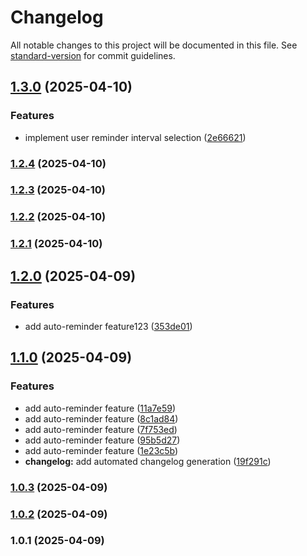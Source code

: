 # Changelog

All notable changes to this project will be documented in this file. See [standard-version](https://github.com/conventional-changelog/standard-version) for commit guidelines.

## [1.3.0](https://github.com/thilakshitha/AC_Service-tracker/compare/v1.2.4...v1.3.0) (2025-04-10)


### Features

* implement user reminder interval selection ([2e66621](https://github.com/thilakshitha/AC_Service-tracker/commit/2e666216af882dbdf94c0b45b5719e8e6abee875))

### [1.2.4](https://github.com/thilakshitha/AC_Service-tracker/compare/v1.2.3...v1.2.4) (2025-04-10)

### [1.2.3](https://github.com/thilakshitha/AC_Service-tracker/compare/v1.2.2...v1.2.3) (2025-04-10)

### [1.2.2](https://github.com/thilakshitha/AC_Service-tracker/compare/v1.2.1...v1.2.2) (2025-04-10)

### [1.2.1](https://github.com/thilakshitha/AC_Service-tracker/compare/v1.2.0...v1.2.1) (2025-04-10)

## [1.2.0](https://github.com/thilakshitha/AC_Service-tracker/compare/v1.1.0...v1.2.0) (2025-04-09)


### Features

* add auto-reminder feature123 ([353de01](https://github.com/thilakshitha/AC_Service-tracker/commit/353de01d9ff79740c4fec2969f1fe93d77fdf800))

## [1.1.0](https://github.com/thilakshitha/AC_Service-tracker/compare/v1.0.2...v1.1.0) (2025-04-09)


### Features

* add auto-reminder feature ([11a7e59](https://github.com/thilakshitha/AC_Service-tracker/commit/11a7e5931ebbaa0f00e9189e95fe511af98714bf))
* add auto-reminder feature ([8c1ad84](https://github.com/thilakshitha/AC_Service-tracker/commit/8c1ad84828e8623dc5f6c397fe51944ccda584df))
* add auto-reminder feature ([7f753ed](https://github.com/thilakshitha/AC_Service-tracker/commit/7f753ede3a4842a1c47dc7578321de44fb16567a))
* add auto-reminder feature ([95b5d27](https://github.com/thilakshitha/AC_Service-tracker/commit/95b5d271610e17cf05584678868bbf054753996b))
* add auto-reminder feature ([1e23c5b](https://github.com/thilakshitha/AC_Service-tracker/commit/1e23c5b318ac15a45ae6fd3e82a51da738d94a25))
* **changelog:** add automated changelog generation ([19f291c](https://github.com/thilakshitha/AC_Service-tracker/commit/19f291c56a7d7c92f2c4f02a4922e5b8c96c7134))

### [1.0.3](https://github.com/thilakshitha/AC_Service-tracker/compare/v1.0.2...v1.0.3) (2025-04-09)

### [1.0.2](https://github.com/thilakshitha/AC_Service-tracker/compare/v1.0.1...v1.0.2) (2025-04-09)

### 1.0.1 (2025-04-09)
